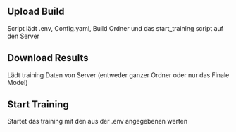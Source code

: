## Upload Build
Script lädt .env, Config.yaml, Build Ordner und das start_training script auf den Server

## Download Results
Lädt training Daten von Server (entweder ganzer Ordner oder nur das Finale Model)

## Start Training
Startet das training mit den aus der .env angegebenen werten